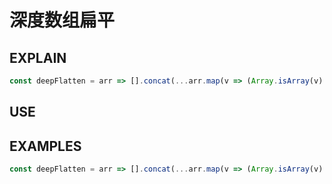 # 深度数组扁平


## EXPLAIN 
```javascript
const deepFlatten = arr => [].concat(...arr.map(v => (Array.isArray(v) ? deepFlatten(v) : v)));
```

## USE

## EXAMPLES 
```javascript
const deepFlatten = arr => [].concat(...arr.map(v => (Array.isArray(v) ? deepFlatten(v) : v)));
```

